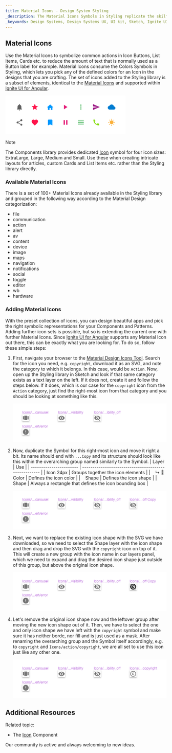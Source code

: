 ```yaml
---
title: Material Icons - Design System Styling
_description: The Material Icons Symbols in Styling replicate the skilfully crafted symbols for common actions familiar from Material Design.
_keywords: Design Systems, Design Systems UX, UI kit, Sketch, Ignite UI for Angular, Sketch to Angular, Sketch to Angular, Angular, Angular Design System, Export code from Sketch, Design Kits for Angular, Sketch HTML, Sketch to HTML, Sketch UI kits
---
```


## Material Icons

Use the Material Icons to symbolize common actions in Icon Buttons, List Items, Cards etc. to reduce the amount of text that is normally used as a Button label for example. Material Icons consume the Colors Symbols in Styling, which lets you pick any of the defined colors for an Icon in the designs that you are crafting. The set of icons added to the Styling library is a subset of elements, identical to the [Material Icons](https://material.io/tools/icons/?style=baseline) and supported within [Ignite UI for Angular](https://www.infragistics.com/products/ignite-ui-angular).

<img class="responsive-img" src="../images/icons_demo.png" srcset="../images/icons_demo@2x.png 2x" />

> [!Note]
> The Components library provides dedicated [Icon](../components/icon.md) symbol for four icon sizes: ExtraLarge, Large, Medium and Small. Use these when creating intricate layouts for articles, custom Cards and List Items etc. rather than the Styling library directly.

### Available Material Icons

There is a set of 100+ Material Icons already available in the Styling library and grouped in the following way according to the Material Design categorization:

- file
- communication
- action
- alert
- av
- content
- device
- image
- maps
- navigation
- notifications
- social
- toggle
- editor
- wb
- hardware

### Adding Material Icons

With the preset collection of icons, you can design beautiful apps and pick the right symbolic representations for your Components and Patterns. Adding further icon sets is possible, but so is extending the current one with further Material Icons. Since [Ignite UI for Angular](https://www.infragistics.com/products/ignite-ui-angular) supports any Material Icon out there, this can be exactly what you are looking for. To do so, follow these simple steps:

1.  First, navigate your browser to the [Material Design Icons Tool](https://material.io/tools/icons). Search for the icon you need, e.g. `copyright`, download it as an SVG, and note the category to which it belongs. In this case, would be `Action`. Now, open up the Styling library in Sketch and look if that same category exists as a text layer on the left. If it does not, create it and follow the steps below. If it does, which is our case for the `copyright` icon from the `Action` category, just find the right-most icon from that category and you should be looking at something like this.

    <img class="responsive-img" src="../images/icons_add1.png" srcset="../images/icons_add1@2x.png 2x" />

2.  Now, duplicate the Symbol for this right-most icon and move it right a bit. Its name should end with `...Copy` and its structure should look like this within the overarching group named similarly to the Symbol.
    | Layer | Use |
    | ----------------------- | ----------------------------------------------------- |
    | Icon 24px | Groups together the icon elements |
    | &nbsp;&nbsp; ↳ 🌈 Color | Defines the icon color |
    | &nbsp;&nbsp; Shape | Defines the icon shape |
    | &nbsp;&nbsp; Shape | Always a rectangle that defines the icon bounding box |

    <img class="responsive-img" src="../images/icons_add2.png" srcset="../images/icons_add2@2x.png 2x" />

3.  Next, we want to replace the existing icon shape with the SVG we have downloaded, so we need to select the Shape layer with the icon shape and then drag and drop the SVG with the `copyright` icon on top of it. This will create a new group with the icon name in our layers panel, which we need to expand and drag the desired icon shape just outside of this group, but above the original icon shape.

    <img class="responsive-img" src="../images/icons_add3.png" srcset="../images/icons_add3@2x.png 2x" />

4.  Let's remove the original icon shape now and the leftover group after moving the new icon shape out of it. Then, we have to select the one and only icon shape we have left with the `copyright` symbol and make sure it has neither borde, nor fill and is just used as a mask. After renaming the overarching group and the Symbol itself accordingly, e.g. to `copyright` and `Icons/action/copyright`, we are all set to use this icon just like any other one.

    <img class="responsive-img" src="../images/icons_add4.png" srcset="../images/icons_add4@2x.png 2x" />

## Additional Resources

Related topic:

- The [Icon](../components/icon.md) Component
  <div class="divider--half"></div>

Our community is active and always welcoming to new ideas.


